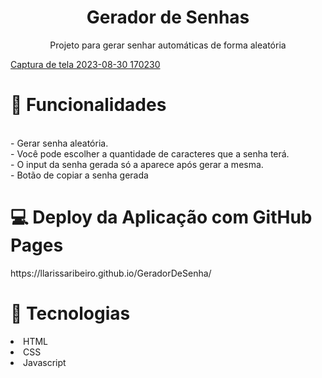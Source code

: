 <h1 align='center'>Gerador de Senhas</h1>

<p align="center">Projeto para gerar senhar automáticas de forma aleatória</p>

[Captura de tela 2023-08-30 170230](https://github.com/llarissaribeiro/GeradorDeSenha/assets/118293780/3270f15f-67f6-4119-945f-33145acbdfd3)

<h1>🧮 Funcionalidades</h1>
<br> - Gerar senha aleatória.
<br> - Você pode escolher a quantidade de caracteres que a senha terá.
<br> - O input da senha gerada só a aparece após gerar a mesma. 
<br> - Botão de copiar a senha gerada

<h1>💻 Deploy da Aplicação com GitHub Pages</h1>
https://llarissaribeiro.github.io/GeradorDeSenha/

<h1>🚀 Tecnologias</h1>
<li>HTML</li>
<li>CSS</li>
<li>Javascript</li>
